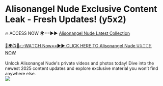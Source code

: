 # Alisonangel Nude Exclusive Content Leak - Fresh Updates! (y5x2)

🔥 ACCESS NOW 🌍==►► <a href="https://tinyurl.com/yc657z5k" rel="nofollow">Alisonangel Nude Latest Collection</a>
<br><br>
[🔴🌍📺📱👉WA𝚃CH Now==►► CLICK HERE TO Alisonangel Nude 𝚆𝙰𝚃𝙲𝙷 NOW](https://tinyurl.com/yc657z5k)
<br><br>
Unlock Alisonangel Nude's private videos and photos today! Dive into the newest 2025 content updates and explore exclusive material you won’t find anywhere else.
<br>
<a href="https://tinyurl.com/yc657z5k" rel="nofollow" data-target="animated-image.originalLink"><img src="https://camo.githubusercontent.com/8a4f000d20f83aca3bf7ec5f350d767afa0574a8a352519fd8cfa583a6f93a33/68747470733a2f2f692e696d6775722e636f6d2f644a486b345a712e676966" data-canonical-src="https://i.imgur.com/dJHk4Zq.gif" style="max-width: 100%; display: inline-block;" data-target="animated-image.originalImage"></a>
<br>
